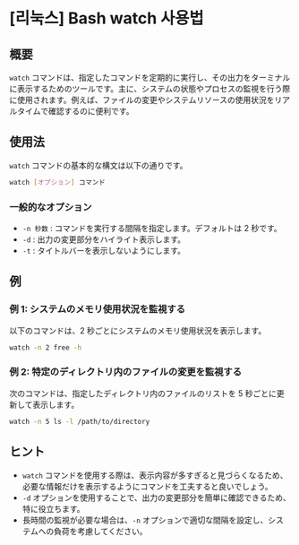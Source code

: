 # [리눅스] Bash watch 사용법

## 概要
`watch` コマンドは、指定したコマンドを定期的に実行し、その出力をターミナルに表示するためのツールです。主に、システムの状態やプロセスの監視を行う際に使用されます。例えば、ファイルの変更やシステムリソースの使用状況をリアルタイムで確認するのに便利です。

## 使用法
`watch` コマンドの基本的な構文は以下の通りです。

```bash
watch [オプション] コマンド
```

### 一般的なオプション
- `-n 秒数` : コマンドを実行する間隔を指定します。デフォルトは 2 秒です。
- `-d` : 出力の変更部分をハイライト表示します。
- `-t` : タイトルバーを表示しないようにします。

## 例
### 例 1: システムのメモリ使用状況を監視する
以下のコマンドは、2 秒ごとにシステムのメモリ使用状況を表示します。

```bash
watch -n 2 free -h
```

### 例 2: 特定のディレクトリ内のファイルの変更を監視する
次のコマンドは、指定したディレクトリ内のファイルのリストを 5 秒ごとに更新して表示します。

```bash
watch -n 5 ls -l /path/to/directory
```

## ヒント
- `watch` コマンドを使用する際は、表示内容が多すぎると見づらくなるため、必要な情報だけを表示するようにコマンドを工夫すると良いでしょう。
- `-d` オプションを使用することで、出力の変更部分を簡単に確認できるため、特に役立ちます。
- 長時間の監視が必要な場合は、`-n` オプションで適切な間隔を設定し、システムへの負荷を考慮してください。